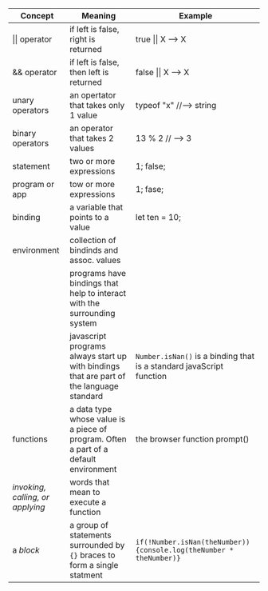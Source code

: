 | Concept | Meaning | Example |
|---------|---------|---------|
| &#124;&#124; operator | if left is false, right is returned | true &#124;&#124; X --> X |
| && operator | if left is false, then left is returned | false &#124;&#124; X --> X |
| unary operators | an opertator that takes only 1 value | typeof "x" //--> string|
| binary operators | an operator that takes 2 values | 13 % 2 // --> 3
| statement | two or more expressions | 1; false; |
|  program or app | tow or more expressions | 1; fase; |
| binding | a variable that points to a value | let ten = 10; |
| environment | collection of bindinds and assoc. values| |
| | programs have bindings that help to interact with the surrounding system | 
| | javascript programs always start up with bindings that are part of the language standard | ```Number.isNan()``` is a binding that is a standard javaScript function|
| functions | a data type whose value is a piece of program. Often a part of a default environment | the browser function prompt() |
| *invoking, calling, or applying* | words that mean to execute a function |
| a *block* |  a group of statements surrounded by ```{}``` braces to form a single statment | ```if(!Number.isNan(theNumber)){console.log(theNumber * theNumber)}```|